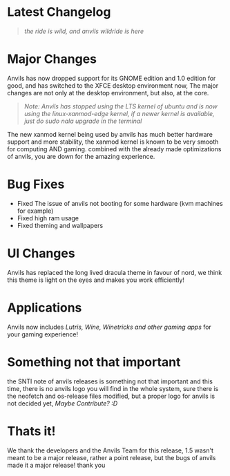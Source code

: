 # Latest Changelog
>*the ride is wild, and anvils wildride is here*

# Major Changes
Anvils has now dropped support for its GNOME edition and 1.0 edition for good, and has switched to the XFCE desktop environment now, The major changes are not only at the desktop environment, but also, at the core.
>*Note: Anvils has stopped using the LTS kernel of ubuntu and is now using the linux-xanmod-edge kernel, if a newer kernel is available, just do sudo nala upgrade in the terminal*
>
The new xanmod kernel being used by anvils has much better hardware support and more stability, the xanmod kernel is known to be very smooth for computing AND gaming. combined with the already made optimizations of anvils, you are down for the amazing experience.

# Bug Fixes
- Fixed The issue of anvils not booting for some hardware (kvm machines for example)
- Fixed high ram usage
- Fixed theming and wallpapers

# UI Changes
Anvils has replaced the long lived dracula theme in favour of nord, we think this theme is light on the eyes and makes you work efficiently!

# Applications
Anvils now includes *Lutris, Wine, Winetricks and other gaming apps* for your gaming experience!

# Something not that important
the SNTI note of anvils releases is something not that important and this time, there is no anvils logo you will find in the whole system, sure there is the neofetch and os-release files modified, but a proper logo for anvils is not decided yet, *Maybe Contribute? :D*

# Thats it!
We thank the developers and the Anvils Team for this release, 1.5 wasn't meant to be a major release, rather a point release, but the bugs of anvils made it a major release! thank you


